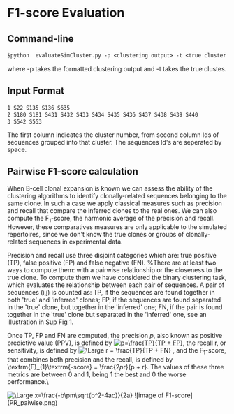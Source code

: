 # F1-score Evaluation 

## Command-line
``` diff
$python  evaluateSimCluster.py -p <clustering output> -t <true cluster file>
```
where -p takes the formatted clustering output and -t takes the true clustes.

## Input Format
```
1 S22 S135 S136 S635
2 S180 S181 S431 S432 S433 S434 S435 S436 S437 S438 S439 S440
3 S542 S553
 ```
The first column indicates the cluster number, from second column Ids of sequences grouped into that cluster. The sequences Id's are seperated by space.

## Pairwise F1-score calculation
When B-cell clonal expansion is known we can assess the ability of the
clustering algorithms to identify clonally-related sequences belonging to the same
clone. In such a case we apply classical measures such as precision and
recall that compare the inferred clones to the real ones.  We can also
compute the F<sub>1</sub>-score, the harmonic average of the precision and recall. 
However, these comparatives measures are only applicable to the simulated repertoires, since
we don't know the true clones or groups of clonally-related sequences in experimental data.

Precision and recall use three disjoint
categories which are: true positive (TP), false positive (FP) and false negative (FN).
%There are at least two ways to compute them: with a pairwise relationship or the closeness to the true clone. 
To compute them we have considered the binary clustering task, which evaluates the relationship between each pair of sequences. 
A pair of sequences (i,j) is counted as: TP, if the sequences are found together in both 'true' and 'inferred' clones;
FP, if the sequences are found separated in the 'true' clone, but together in the 'inferred' one; 
FN, if the pair is found together in the 'true' clone but separated in the 'inferred' one, see an illustration in Sup Fig 1.

Once TP, FP and FN are computed, the precision $p$, also known as positive predictive value (PPV), is defined by <a href="https://www.codecogs.com/eqnedit.php?latex=\dpi{80}&space;p=\frac{TP}{TP&space;&plus;&space;FP}" target="_blank"><img src="https://latex.codecogs.com/gif.latex?\dpi{80}&space;p=\frac{TP}{TP&space;&plus;&space;FP}" title="p=\frac{TP}{TP + FP}" /></a>, the recall r, or  sensitivity, is defined by <img src="https://latex.codecogs.com/svg.latex?\Large&space;r=\frac{TP}{TP + FN}" title="\Large r = \frac{TP}{TP + FN}" /> , and the F<sub>1</sub>-score, that combines both precision and the recall, is defined by
\textrm{F}_{1}\textrm{-score} = \frac{2*p*r}{p + r}. The values of these three metrics are between 0 and 1, being 1 the best and
0 the worse performance.\\

<img src="https://latex.codecogs.com/svg.latex?\Large&space;x=\frac{-b\pm\sqrt{b^2-4ac}}{2a}" title="\Large x=\frac{-b\pm\sqrt{b^2-4ac}}{2a}" />
![image of F1-score](PR_paiwise.png)
